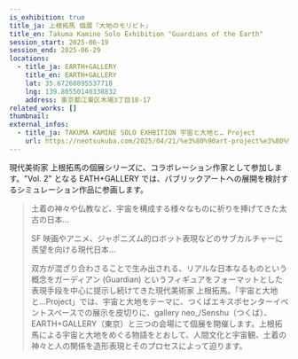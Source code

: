 ```yaml
---
is_exhibition: true
title_ja: 上根拓馬 個展『大地のモリビト』
title_en: Takuma Kamine Solo Exhibition "Guardians of the Earth"
session_start: 2025-06-19
session_end: 2025-06-29
locations:
  - title_ja: EARTH+GALLERY
    title_en: EARTH+GALLERY
    lat: 35.67260895537718
    lng: 139.80550140338832
    address: 東京都江東区木場3丁目18-17
related_works: []
thumbnail:
external_infos:
  - title_ja: TAKUMA KAMINE SOLO EXHBITION 宇宙と大地と… Project
    url: https://neotsukuba.com/2025/04/21/%e3%80%90art-project%e3%80%91takuma-kamine-solo-exhbition%e5%ae%87%e5%ae%99%e3%81%a8%e5%a4%a7%e5%9c%b0%e3%81%a8-project/
---
```


現代美術家 上根拓馬の個展シリーズに、コラボレーション作家として参加します。"Vol. 2" となる EATH+GALLERY では、パブリックアートへの展開を検討するシミュレーション作品に参画します。

> 土着の神々や仏教など、宇宙を構成する様々なものに祈りを捧げてきた太古の日本…
>
> SF 映画やアニメ、ジャポニズム的ロボット表現などのサブカルチャーに羨望を向ける現代日本…
>
> 双方が混ざり合わさることで生み出される、リアルな日本なるものという概念をガーディアン (Guardian) というフィギュアをフォーマットとした表現手段を中心に提示し続けてきた現代美術家 上根拓馬。「宇宙と大地と…Project」では、宇宙と大地をテーマに、つくばエキスポセンターイベントスペースでの展示を皮切りに、gallery neo\_/Senshu（つくば）、EARTH+GALLERY（東京）と三つの会場にて個展を開催します。上根拓馬による宇宙と大地をめぐる物語をとおして、人間文化と宇宙観、土着の神々と人の関係を造形表現とそのプロセスによって迫ります。
